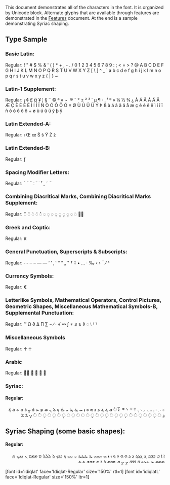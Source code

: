 
This document demonstrates all of the characters in the font. It is organized by Unicode block. Alternate glyphs that are available through features are demonstrated in the [Features](features) document. At the end is a sample demonstrating Syriac shaping.

## Type Sample

### Basic Latin:

Regular: <span dir="ltr" class='idiqlat-R normal'> ! " # $ % & ' ( ) * + , - . / 0 1 2 3 4 5 6 7 8 9 : ; < = > ? @ A B C D E F G H I J K L M N O P Q R S T U V W X Y Z [ \ ] ^ _ ` a b c d e f g h i j k l m n o p q r s t u v w x y z { | } ~</span>

### Latin-1 Supplement:

Regular: <span dir="ltr" class='idiqlat-R normal'>   ¡ ¢ £ ¤ ¥ ¦ § ¨ © ª « ¬ ­ ® ¯ ° ± ² ³ ´ µ ¶ · ¸ ¹ º » ¼ ½ ¾ ¿ À Á Â Ã Ä Å Æ Ç È É Ê Ë Ì Í Î Ï Ñ Ò Ó Ô Õ Ö × Ø Ù Ú Û Ü Ý Þ ß à á â ã ä å æ ç è é ê ë ì í î ï ñ ò ó ô õ ö ÷ ø ù ú û ü ý þ ÿ</span>

### Latin Extended-A:

Regular: <span dir="ltr" class='idiqlat-R normal'> ı Œ œ Š š Ÿ Ž ž</span>

### Latin Extended-B:

Regular: <span dir="ltr" class='idiqlat-R normal'>ƒ</span>

### Spacing Modifier Letters:

Regular: <span dir="ltr" class='idiqlat-R normal'>ˆ ˇ ˉ ː ˘ ˙ ˚ ˛ ˜ ˝</span>

### Combining Diacritical Marks, Combining Diacritical Marks Supplement:

Regular: <span dir="ltr" class='idiqlat-R normal'>&#x25CC;&#x0303; &#x25CC;&#x0304; &#x25CC;&#x0307; &#x25CC;&#x0308; &#x25CC;&#x030A; &#x25CC;&#x0320; &#x25CC;&#x0323; &#x25CC;&#x0324; &#x25CC;&#x0325; &#x25CC;&#x032D; &#x25CC;&#x032E; &#x25CC;&#x0330; &#x25CC;&#x0331; &#x25CC;&#x1DF8; &#x25CC;&#x1DFA;</span>

### Greek and Coptic:

Regular: <span dir="ltr" class='idiqlat-R normal'> π </span>

### General Punctuation, Superscripts & Subscripts:

Regular: <span dir="ltr" class='idiqlat-R normal'>&#x2010; &#x2011; &#x2012; &#x2013; &#x2014; &#x2015; &#x2018; &#x2019; &#x201A; &#x201B; &#x201C; &#x201D; &#x201E; &#x201F; &#x2020; &#x2021; &#x2022; &#x2026; &#x2027; &#x2030; &#x2039; &#x203A; &#x203E; &#x2044; &#x2074; </span>

### Currency Symbols:

Regular: <span dir="ltr" class='idiqlat-R normal'>€</span>

### Letterlike Symbols, Mathematical Operators, Control Pictures, Geometric Shapes, Miscellaneous Mathematical Symbols-B, Supplemental Punctuation:

Regular: <span dir="ltr" class='idiqlat-R normal'>™ Ω ∂ ∆ ∏ ∑ − ∕ ∙ √ ∞ ∫ ≠ ≤ ≥ ◊ ◌ ⧵ &#x2E22; &#x2E23;</span>

### Miscellaneous Symbols

Regular: <span dir="ltr" class='idiqlat-R normal'>&#x2670; &#x2671;</span>

### Arabic

Regular: <span dir="rtl" class='idiqlat-R normal'>&#x060C; &#x061B; &#x061F; &#x0640; &#x25CC;&#x0651;</span>

### Syriac:

#### Regular:

<p dir="rtl"><span dir="rtl" class='idiqlat-R normal'>&#x0700; &#x0701; &#x0702; &#x0703; &#x0704; &#x0705; &#x0706; &#x0707; &#x0708; &#x0709; &#x070A; &#x070B; &#x070C; &#x070D; &#x070F; &#x0710; &#x25cc;&#x0711; &#x0712; &#x0713; &#x0714; &#x0715; &#x0716; &#x0717; &#x0718; &#x0719; &#x071A; &#x071B; &#x071C; &#x071D; &#x071E; &#x071F; &#x0720; &#x0722; &#x0723; &#x0724; &#x0725; &#x0726; &#x0728; &#x072A; &#x072B; &#x072C; &#x072D; &#x072E; &#x072F; &#x25cc;&#x0730; &#x25cc;&#x0731; &#x25cc;&#x0732; &#x25cc;&#x0733; &#x25cc;&#x0734; &#x25cc;&#x0735; &#x25cc;&#x0736; &#x25cc;&#x0737; &#x25cc;&#x0738; &#x25cc;&#x0739; &#x25cc;&#x073A; &#x25cc;&#x073B; &#x25cc;&#x073C; &#x25cc;&#x073D; &#x25cc;&#x073E; &#x25cc;&#x073F; &#x25cc;&#x0740; &#x25cc;&#x0741; &#x25cc;&#x0742; &#x25cc;&#x0743; &#x25cc;&#x0744; &#x25cc;&#x0745; &#x25cc;&#x0746; &#x25cc;&#x0747; &#x25cc;&#x0748; &#x25cc;&#x0749; &#x25cc;&#x074A; &#x074D; &#x074E; &#x074F;</span></p>

## Syriac Shaping (some basic shapes):

#### Regular:

<p dir="rtl"><span class='idiqlat-R normal'>&#x0710; &#x200D;&#x0710; &#x0712; &#x0712;&#x0712;&#x0712; &#x0713; &#x0713;&#x0713;&#x0713; &#x0715; &#x200D;&#x0715; &#x0717; &#x200D;&#x0717; &#x0718; &#x200D;&#x0718; &#x0719; &#x200D;&#x0719; &#x071a; &#x071a;&#x071a;&#x071a; &#x071b; &#x071b;&#x071b;&#x071b; &#x071d; &#x071d;&#x071d;&#x071d; &#x071f; &#x071f;&#x071f;&#x071f; &#x0720; &#x0720;&#x0720;&#x0720; &#x0721; &#x0721;&#x0721;&#x0721; &#x0722; &#x0722;&#x0722;&#x0722; &#x0723; &#x0723;&#x0723;&#x0723; &#x0725; &#x0725;&#x0725;&#x0725; &#x0726; &#x0726;&#x0726;&#x0726; &#x0728; &#x200D;&#x0728; &#x0729; &#x0729;&#x0729;&#x0729; &#x072a; &#x200D;&#x072a; &#x072b; &#x072b;&#x072b;&#x072b; &#x072c; &#x200D;&#x072c; </span></p>


[font id='idiqlat' face='Idiqlat-Regular' size='150%' rtl=1]
[font id='idiqlatL' face='Idiqlat-Regular' size='150%' ltr=1]

